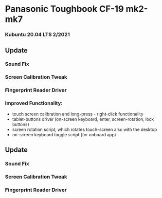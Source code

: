 # Panasonic Toughbook CF-19 mk2-mk7
### Kubuntu 20.04 LTS 2/2021
## Update
### Sound Fix
### Screen Calibration Tweak
### Fingerprint Reader Driver
### Improved Functionality:
- touch screen calibration and long-press - right-click functionality
- tablet-buttons driver (on-screen keyboard, enter, screen-rotation, lock buttons)
- screen rotation script, which rotates touch-screen also with the desktop
- on-screen keyboard toggle script (for onboard app)
## Update
### Sound Fix
### Screen Calibration Tweak
### Fingerprint Reader Driver
